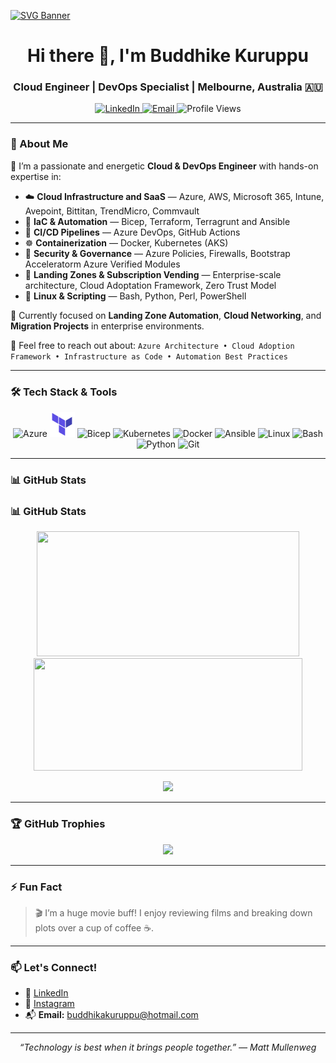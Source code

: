 [![SVG Banner](https://svg-banners.vercel.app/api?type=glitch&text1=🤖%20Automatum%20🤹&width=1000&height=300)](https://github.com/Akshay090/svg-banners)

<h1 align="center">Hi there 👋, I'm Buddhike Kuruppu</h1>
<h3 align="center">Cloud Engineer | DevOps Specialist | Melbourne, Australia 🇦🇺</h3>

<p align="center">
  <a href="https://linkedin.com/in/buddhika-kuruppu" target="_blank">
    <img src="https://img.shields.io/badge/LinkedIn-Connect-blue?logo=linkedin" alt="LinkedIn" />
  </a>
  <a href="mailto:buddhikakuruppu@hotmail.com">
    <img src="https://img.shields.io/badge/Email-Contact-informational?logo=gmail" alt="Email" />
  </a>
  <img src="https://komarev.com/ghpvc/?username=buddhikakuruppu&label=Profile%20Views&color=0e75b6&style=flat" alt="Profile Views" />
</p>

---

### 🚀 About Me

🔧 I’m a passionate and energetic **Cloud & DevOps Engineer** with hands-on expertise in:

- ☁️ **Cloud Infrastructure and SaaS** — Azure, AWS, Microsoft 365, Intune, Avepoint, Bittitan, TrendMicro, Commvault
- 🧱 **IaC & Automation** — Bicep, Terraform, Terragrunt and Ansible
- 🔄 **CI/CD Pipelines** — Azure DevOps, GitHub Actions
- ☸️ **Containerization** — Docker, Kubernetes (AKS)
- 🔐 **Security & Governance** — Azure Policies, Firewalls, Bootstrap Acceleratorm Azure Verified Modules
- 🧭 **Landing Zones & Subscription Vending** — Enterprise-scale architecture, Cloud Adoptation Framework, Zero Trust Model
- 🐧 **Linux & Scripting** — Bash, Python, Perl, PowerShell

📌 Currently focused on **Landing Zone Automation**, **Cloud Networking**, and **Migration Projects** in enterprise environments.

💬 Feel free to reach out about:
`Azure Architecture • Cloud Adoption Framework • Infrastructure as Code • Automation Best Practices`

---

### 🛠️ Tech Stack & Tools

<p align="center">
  <img src="https://cdn.jsdelivr.net/gh/devicons/devicon/icons/azure/azure-original.svg" height="40" alt="Azure" />
  <img src="https://raw.githubusercontent.com/devicons/devicon/master/icons/terraform/terraform-original.svg" height="40" alt="Terraform" />
  <img src="https://raw.githubusercontent.com/Azure/bicep/main/docs/bicep-logo.svg" height="40" alt="Bicep" />
  <img src="https://cdn.jsdelivr.net/gh/devicons/devicon/icons/kubernetes/kubernetes-plain.svg" height="40" alt="Kubernetes" />
  <img src="https://cdn.jsdelivr.net/gh/devicons/devicon/icons/docker/docker-original.svg" height="40" alt="Docker" />
  <img src="https://cdn.jsdelivr.net/gh/devicons/devicon/icons/ansible/ansible-original.svg" height="40" alt="Ansible" />
  <img src="https://cdn.jsdelivr.net/gh/devicons/devicon/icons/linux/linux-original.svg" height="40" alt="Linux" />
  <img src="https://cdn.jsdelivr.net/gh/devicons/devicon/icons/bash/bash-original.svg" height="40" alt="Bash" />
  <img src="https://cdn.jsdelivr.net/gh/devicons/devicon/icons/python/python-original.svg" height="40" alt="Python" />
  <img src="https://cdn.jsdelivr.net/gh/devicons/devicon/icons/git/git-original.svg" height="40" alt="Git" />
</p>

---

### 📊 GitHub Stats

### 📊 GitHub Stats

<p align="center">
  <img src="https://github-readme-stats.vercel.app/api?username=buddhika-kuruppu&show_icons=true&theme=radical" width="420" height="200" />
  <img src="https://github-readme-stats.vercel.app/api/top-langs/?username=buddhika-kuruppu&layout=compact&theme=radical" width="430" height="180" />
</p>


<p align="center">
  <img src="https://github-readme-streak-stats.herokuapp.com/?user=buddhika-kuruppu&theme=radical" height="180" />
</p>

---

### 🏆 GitHub Trophies

<p align="center">
  <img src="https://github-profile-trophy.vercel.app/?username=buddhika-kuruppu&theme=radical&no-frame=true&column=8" />
</p>

---

### ⚡ Fun Fact

> 🎬 I’m a huge movie buff! I enjoy reviewing films and breaking down plots over a cup of coffee ☕.

---

### 📫 Let's Connect!

- 🔗 [LinkedIn](https://linkedin.com/in/buddhika-kuruppu)
- 📸 [Instagram](https://instagram.com/buddhika.kuruppu)
- 📬 **Email:** buddhikakuruppu@hotmail.com

---

<p align="center">
  <i>“Technology is best when it brings people together.” — Matt Mullenweg</i>
</p>
